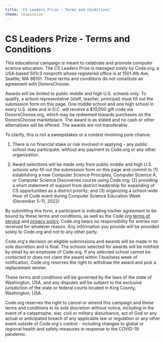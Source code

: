 ```yaml
---
title: 'CS Leaders Prize - Terms and Conditions'
theme: responsive
---
```


# CS Leaders Prize - Terms and Conditions

This educational campaign is meant to celebrate and promote computer science education. The CS Leaders Prize is managed solely by Code.org, a USA-based 501c3 nonprofit whose registered office is at 1501 4th Ave, Seattle, WA 98101. These terms and conditions do not constitute an agreement with DonorsChoose.

Awards will be limited to public middle and high U.S. schools only. To qualify, a school representative (staff, teacher, principal) must fill out the submission form on this page. One middle school and one high school in every U.S. state and in D.C. will receive a $10,000 gift code via DonorsChoose.org, which may be redeemed towards purchases on the DonorsChoose marketplace. The award is as stated and no cash or other alternatives will be offered. The awards are not transferable.

To clarify, this is not a sweepstakes or a contest involving pure chance.

1) There is no financial stake or risk involved in applying - any public school may participate, without any payment to Code.org or any other organization.

2) Award selections will be made only from public middle and high U.S. schools who fill out the submission form on this page and commit to (1) establishing a new Computer Science Principles, Computer Science A, or Computer Science Discoveries course using Code.org; (2) providing a short statement of support from district leadership for expanding of CS opportunities as a district priority; and (3) organizing a school-wide Hour of Code event during Computer Science Education Week (December 5-11, 2022)

By submitting this form, a participant is indicating his/her agreement to be bound by these terms and conditions, as well as the Code.org [terms of service](/tos) and [privacy policy](/privacy). Code.org bears no responsibility for entries not received for whatever reason. Any information you provide will be provided solely to Code.org and not to any other party.

Code.org's decision on eligible submissions and awards will be made in its sole discretion and is final. The schools selected for awards will be notified by email by an employee of Code.org. If any selected school cannot be contacted or does not claim the award within 1 business week of notification, Code.org reserves the right to withdraw the award and pick a replacement winner.

These terms and conditions will be governed by the laws of the state of Washington, USA, and any disputes will be subject to the exclusive jurisdiction of the state or federal courts located in King County, Washington, USA.

Code.org reserves the right to cancel or amend this campaign and these terms and conditions in its sole discretion without notice, including in the event of a catastrophe, war, civil or military disturbance, act of God or any actual or anticipated breach of any applicable law or regulation or any other event outside of Code.org's control - including changes to global or regional health and safety measures in response to the COVID-19 pandemic.
